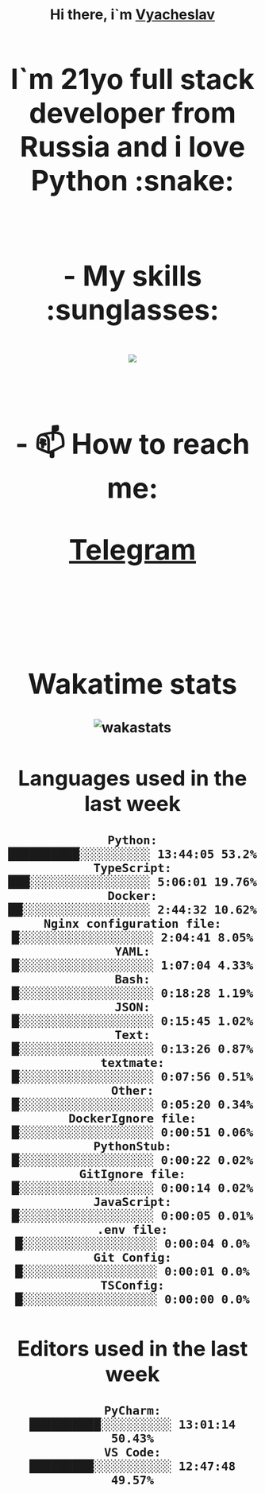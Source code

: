 <h1 align='center'>Hi there, i`m <a href='https://t.me/syavabrazzzers'>Vyacheslav<a/> <h1/>

<p>I`m 21yo full stack developer from Russia and i love Python :snake: <p/>

<br>
- My skills :sunglasses:
<p align="center">
    <img src="https://skillicons.dev/icons?i=git,docker,linux,postgres,mysql,python,django,fastapi,javascript,typescript,react,next,tailwind" />
<p/>

<br>
- 📫 How to reach me: 
<p>
<a href='https://t.me/syavabrazzzers'>Telegram<a/>
<p/>
<br>

<h1 align='center'>Wakatime stats</h1>

<img alt="wakastats" src="https://waka-widget.up.railway.app/language?langs=all&user=TaiLo&randomGradient=true&bgLineColor=696969&maxLangs=5&theme=dark" />
    
<!--START_SECTION:waka-->
## Languages used in the last week
```text
Python:               ██████████░░░░░░░░░░ 13:44:05 53.2%
TypeScript:           ███░░░░░░░░░░░░░░░░░ 5:06:01 19.76%
Docker:               ██░░░░░░░░░░░░░░░░░░ 2:44:32 10.62%
Nginx configuration file: █░░░░░░░░░░░░░░░░░░░ 2:04:41 8.05%
YAML:                 █░░░░░░░░░░░░░░░░░░░ 1:07:04 4.33%
Bash:                 █░░░░░░░░░░░░░░░░░░░ 0:18:28 1.19%
JSON:                 █░░░░░░░░░░░░░░░░░░░ 0:15:45 1.02%
Text:                 █░░░░░░░░░░░░░░░░░░░ 0:13:26 0.87%
textmate:             █░░░░░░░░░░░░░░░░░░░ 0:07:56 0.51%
Other:                █░░░░░░░░░░░░░░░░░░░ 0:05:20 0.34%
DockerIgnore file:    █░░░░░░░░░░░░░░░░░░░ 0:00:51 0.06%
PythonStub:           █░░░░░░░░░░░░░░░░░░░ 0:00:22 0.02%
GitIgnore file:       █░░░░░░░░░░░░░░░░░░░ 0:00:14 0.02%
JavaScript:           █░░░░░░░░░░░░░░░░░░░ 0:00:05 0.01%
.env file:            █░░░░░░░░░░░░░░░░░░░ 0:00:04 0.0%
Git Config:           █░░░░░░░░░░░░░░░░░░░ 0:00:01 0.0%
TSConfig:             █░░░░░░░░░░░░░░░░░░░ 0:00:00 0.0%
```
## Editors used in the last week
```text
PyCharm:              ██████████░░░░░░░░░░ 13:01:14 50.43%
VS Code:              █████████░░░░░░░░░░░ 12:47:48 49.57%
```

<!--END_SECTION:waka-->


